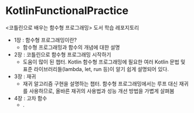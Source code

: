 # KotlinFunctionalPractice
<코틀린으로 배우는 함수형 프로그래밍> 도서 학습 레포지토리
- 1장 : 함수형 프로그래밍이란?
  - 함수형 프로그래밍과 함수의 개념에 대한 설명
- 2장 : 코틀린으로 함수형 프로그래밍 시작하기
  - 도움이 많이 된 챕터. Kotlin 함수형 프로그래밍에 필요한 여러 Kotlin 문법 및 표준 라이브러리들(lambda, let, run 등)이 알기 쉽게 설명되어 있다.
- 3장 : 재귀
  - 재귀 알고리즘 구현을 설명하는 챕터. 함수형 프로그래밍에서는 루프 대신 재귀를 사용하므로, 올바른 재귀의 사용법과 성능 개선 방법을 가볍게 살펴봄
- 4장 : 고차 함수
  - .